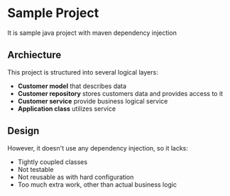 # Sample Project
It is sample java project with maven dependency injection

## Archiecture
This project is structured into several logical layers:
- **Customer model** that describes data
- **Customer repository** stores customers data and provides access to it
- **Customer service** provide business logical service
- **Application class** utilizes service

## Design

However, it doesn't use any dependency injection, so it lacks:
- Tightly coupled classes
- Not testable
- Not reusable as with hard configuration
- Too much extra work, other than actual business logic

